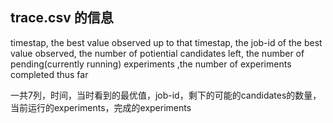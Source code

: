## trace.csv 的信息
timestap, the best value observed up to that timestap, the job-id of the best value observed, the number of potiential candidates left, the number of pending(currently running) experiments ,the number of experiments completed thus far

一共7列，时间，当时看到的最优值，job-id，剩下的可能的candidates的数量，当前运行的experiments，完成的experiments
